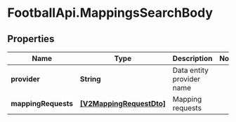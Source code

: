 # FootballApi.MappingsSearchBody

## Properties
Name | Type | Description | Notes
------------ | ------------- | ------------- | -------------
**provider** | **String** | Data entity provider name | 
**mappingRequests** | [**[V2MappingRequestDto]**](V2MappingRequestDto.md) | Mapping requests | 

